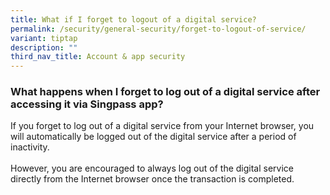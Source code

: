 ```yaml
---
title: What if I forget to logout of a digital service?
permalink: /security/general-security/forget-to-logout-of-service/
variant: tiptap
description: ""
third_nav_title: Account & app security
---
```

<h3>What happens when I forget to log out of a digital service after accessing it via Singpass app?</h3>
<p>If you forget to log out of a digital service from your Internet browser,
you will automatically be logged out of the digital service after a period
of inactivity.
<br>
<br>However, you are encouraged to always log out of the digital service directly
from the Internet browser once the transaction is completed.</p>
<p></p>